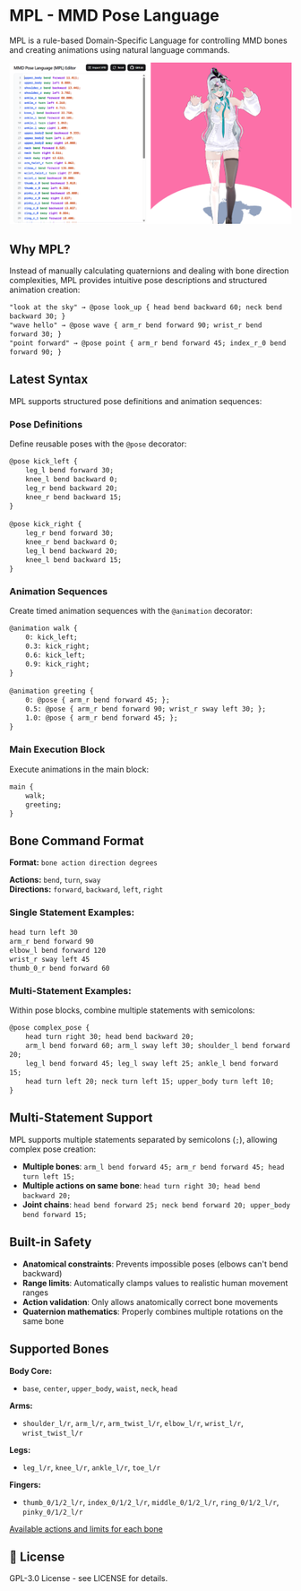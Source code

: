 # MPL - MMD Pose Language

MPL is a rule-based Domain-Specific Language for controlling MMD bones and creating animations using natural language commands.

![](./screenshots/image.png)

## Why MPL?

Instead of manually calculating quaternions and dealing with bone direction complexities, MPL provides intuitive pose descriptions and structured animation creation:

```
"look at the sky" → @pose look_up { head bend backward 60; neck bend backward 30; }
"wave hello" → @pose wave { arm_r bend forward 90; wrist_r bend forward 30; }
"point forward" → @pose point { arm_r bend forward 45; index_r_0 bend forward 90; }
```

## Latest Syntax

MPL supports structured pose definitions and animation sequences:

### Pose Definitions

Define reusable poses with the `@pose` decorator:

```
@pose kick_left {
    leg_l bend forward 30;
    knee_l bend backward 0;
    leg_r bend backward 20;
    knee_r bend backward 15;
}

@pose kick_right {
    leg_r bend forward 30;
    knee_r bend backward 0;
    leg_l bend backward 20;
    knee_l bend backward 15;
}
```

### Animation Sequences

Create timed animation sequences with the `@animation` decorator:

```
@animation walk {
    0: kick_left;
    0.3: kick_right;
    0.6: kick_left;
    0.9: kick_right;
}

@animation greeting {
    0: @pose { arm_r bend forward 45; };
    0.5: @pose { arm_r bend forward 90; wrist_r sway left 30; };
    1.0: @pose { arm_r bend forward 45; };
}
```

### Main Execution Block

Execute animations in the main block:

```
main {
    walk;
    greeting;
}
```

## Bone Command Format

**Format:** `bone action direction degrees`

**Actions:** `bend`, `turn`, `sway`  
**Directions:** `forward`, `backward`, `left`, `right`

### Single Statement Examples:

```
head turn left 30
arm_r bend forward 90
elbow_l bend forward 120
wrist_r sway left 45
thumb_0_r bend forward 60
```

### Multi-Statement Examples:

Within pose blocks, combine multiple statements with semicolons:

```
@pose complex_pose {
    head turn right 30; head bend backward 20;
    arm_l bend forward 60; arm_l sway left 30; shoulder_l bend forward 20;
    leg_l bend forward 45; leg_l sway left 25; ankle_l bend forward 15;
    head turn left 20; neck turn left 15; upper_body turn left 10;
}
```

## Multi-Statement Support

MPL supports multiple statements separated by semicolons (`;`), allowing complex pose creation:

- **Multiple bones**: `arm_l bend forward 45; arm_r bend forward 45; head turn left 15;`
- **Multiple actions on same bone**: `head turn right 30; head bend backward 20;`
- **Joint chains**: `head bend forward 25; neck bend forward 20; upper_body bend forward 15;`

## Built-in Safety

- **Anatomical constraints**: Prevents impossible poses (elbows can't bend backward)
- **Range limits**: Automatically clamps values to realistic human movement ranges
- **Action validation**: Only allows anatomically correct bone movements
- **Quaternion mathematics**: Properly combines multiple rotations on the same bone

## Supported Bones

**Body Core:**

- `base`, `center`, `upper_body`, `waist`, `neck`, `head`

**Arms:**

- `shoulder_l/r`, `arm_l/r`, `arm_twist_l/r`, `elbow_l/r`, `wrist_l/r`, `wrist_twist_l/r`

**Legs:**

- `leg_l/r`, `knee_l/r`, `ankle_l/r`, `toe_l/r`

**Fingers:**

- `thumb_0/1/2_l/r`, `index_0/1/2_l/r`, `middle_0/1/2_l/r`, `ring_0/1/2_l/r`, `pinky_0/1/2_l/r`

[Available actions and limits for each bone](./src/lib/mpl.ts#L78)

## 📄 License

GPL-3.0 License - see LICENSE for details.
